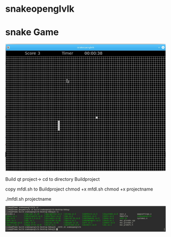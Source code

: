 # snakeopenglvlk
# snake Game

![image](https://github.com/richkirl/snake/blob/master/Screenshot_20200706_052903.jpg)

Build qt project-> cd to directory Buildproject 

copy mfdl.sh to Buildproject
chmod +x mfdl.sh
chmod +x projectname

./mfdl.sh projectname



![image](https://github.com/richkirl/snake/blob/master/Screenshot_20200705_182554.jpg)
